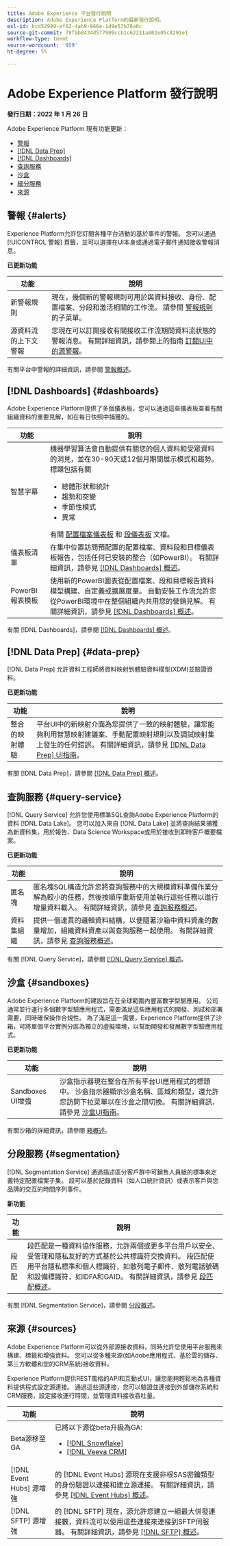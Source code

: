 ```yaml
---
title: Adobe Experience 平台發行說明
description: Adobe Experience Platform的最新發行說明。
exl-id: bcd52989-ef62-4ab9-866e-1d9e57b76a0c
source-git-commit: 78f9b8434d577909ccb1c62211a802e05c8291e1
workflow-type: tm+mt
source-wordcount: '959'
ht-degree: 5%

---
```


# Adobe Experience Platform 發行說明

**發行日期：2022 年 1 月 26 日**

Adobe Experience Platform 現有功能更新：

- [警報](#alerts)
- [[!DNL Data Prep]](#data-prep)
- [[!DNL Dashboards]](#dashboards)
- [查詢服務](#query-service)
- [沙盒](#sandboxes)
- [細分服務](#segmentation)
- [來源](#sources)

## 警報 {#alerts}

Experience Platform允許您訂閱各種平台活動的基於事件的警報。 您可以通過 [!UICONTROL 警報] 頁籤，並可以選擇在UI本身或通過電子郵件通知接收警報消息。

**已更新功能**

| 功能 | 說明 |
| --- | --- |
| 新警報規則 | 現在，幾個新的警報規則可用於與資料接收、身份、配置檔案、分段和激活相關的工作流。 請參閱 [警報規則](../../observability/alerts/rules.md) 的子菜單。 |
| 源資料流的上下文警報 | 您現在可以訂閱接收有關接收工作流期間資料流狀態的警報消息。 有關詳細資訊，請參閱上的指南 [訂閱UI中的源警報](../../sources/tutorials/ui/alerts.md)。 |

有關平台中警報的詳細資訊，請參閱 [警報概述](../../observability/alerts/overview.md)。

## [!DNL Dashboards] {#dashboards}

Adobe Experience Platform提供了多個儀表板，您可以通過這些儀表板查看有關組織資料的重要見解，如在每日快照中捕獲的。

| 功能 | 說明 |
| --- | --- |
| 智慧字幕 | 機器學習算法會自動提供有關您的個人資料和受眾資料的洞見，並在30-90天或12個月期間展示模式和趨勢。 標題包括有關 <ul><li>總體形狀和統計</li><li>趨勢和突變</li><li>季節性模式</li><li>異常</li></ul> 有關 [配置檔案儀表板](../../dashboards/guides/profiles.md#profiles-count-trend) 和 [段儀表板](../../dashboards/guides/segments.md#audience-size-trend) 文檔。 |
| 儀表板清單 | 在集中位置訪問預配置的配置檔案、資料段和目標儀表板報告，包括任何已安裝的整合（如PowerBI）。 有關詳細資訊，請參見 [[!DNL Dashboards] 概述](../../dashboards/home.md)。 |
| PowerBI報表模板 | 使用新的PowerBI圖表從配置檔案、段和目標報告資料模型構建、自定義或擴展度量。 自動安裝工作流允許您從PowerBI環境中在整個組織內共用您的營銷見解。 有關詳細資訊，請參見 [[!DNL Dashboards] 概述](../../dashboards/home.md)。 |

有關 [!DNL Dashboards]，請參閱 [[!DNL Dashboards] 概述](../../dashboards/home.md)。

## [!DNL Data Prep] {#data-prep}

[!DNL Data Prep] 允許資料工程師將資料映射到體驗資料模型(XDM)並驗證資料。

**已更新功能**

| 功能 | 說明 |
| --- | --- |
| 整合的映射體驗 | 平台UI中的新映射介面為您提供了一致的映射體驗，讓您能夠利用智慧映射建議案、手動配置映射規則以及調試映射集上發生的任何錯誤。 有關詳細資訊，請參見 [[!DNL Data Prep] UI指南](../../data-prep/ui/mapping.md)。 |

有關 [!DNL Data Prep]，請參閱 [[!DNL Data Prep] 概述](../../data-prep/home.md)。

<!--

## [!DNL Destinations] {#destinations}

[!DNL Destinations] are pre-built integrations with destination platforms that allow for the seamless activation of data from Adobe Experience Platform. You can use destinations to activate your known and unknown data for cross-channel marketing campaigns, email campaigns, targeted advertising, and many other use cases.

| Feature | Description |
| ----------- | ----------- |
| Placeholder for next-hit personalization | Description |
| Placeholder for batch monitoring | Description |
| Placeholder for re-introducing scheduling in the UI | Description |
| Placeholder for Marketo destination update | Description |


**New destinations**

| Destination | Description |
| ----------- | ----------- |
| Placeholder for Target | Description |
| Placeholder for Custom Personalization | Description |

For more general information on destinations, refer to the [destinations overview](../../destinations/home.md).

-->

## 查詢服務 {#query-service}

[!DNL Query Service] 允許您使用標準SQL查詢Adobe Experience Platform的資料 [!DNL Data Lake]。 您可以加入來自 [!DNL Data Lake] 並將查詢結果捕獲為新資料集，用於報告、Data Science Workspace或用於接收到即時客戶概要檔案。

**已更新功能**

| 功能 | 說明 |
| --- | --- |
| 匿名塊 | 匿名塊SQL構造允許您將查詢服務中的大規模資料準備作業分解為較小的任務，然後按順序重新使用並執行這些任務以進行增量資料載入。 有關詳細資訊，請參見 [查詢服務概述](../../query-service/home.md)。 |
| 資料集組織 | 提供一個連貫的邏輯資料結構，以便隨著沙箱中資料資產的數量增加，組織資料資產以與查詢服務一起使用。 有關詳細資訊，請參見 [查詢服務概述](../../query-service/home.md)。 |

有關 [!DNL Query Service]，請參閱 [[!DNL Query Service] 概述](../../query-service/home.md)。

## 沙盒 {#sandboxes}

Adobe Experience Platform的建設旨在在全球範圍內豐富數字型驗應用。 公司通常並行運行多個數字型驗應用程式，需要滿足這些應用程式的開發、測試和部署需要，同時確保操作合規性。 為了滿足這一需要，Experience Platform提供了沙箱，可將單個平台實例分區為獨立的虛擬環境，以幫助開發和發展數字型驗應用程式。

**已更新功能**

| 功能 | 說明 |
| --- | --- |
| Sandboxes UI增強 | 沙盒指示器現在整合在所有平台UI應用程式的標頭中。 沙盒指示器顯示沙盒名稱、區域和類型，還允許您訪問下拉菜單以在沙盒之間切換。 有關詳細資訊，請參見 [沙盒UI指南](../../sandboxes/ui/user-guide.md)。 |

有關沙箱的詳細資訊，請參閱 [箱概述](../../sandboxes/home.md)。

## 分段服務 {#segmentation}

[!DNL Segmentation Service] 通過描述區分客戶群中可銷售人員組的標準來定義特定配置檔案子集。 段可以基於記錄資料（如人口統計資訊）或表示客戶與您品牌的交互的時間序列事件。

**新功能**

| 功能 | 說明 |
| --- | --- |
| 段匹配 | 段匹配是一種資料協作服務，允許兩個或更多平台用戶以安全、受管理和隱私友好的方式基於公共標識符交換資料。 段匹配使用平台隱私標準和個人標識符，如散列電子郵件、散列電話號碼和設備標識符，如IDFA和GAID。 有關詳細資訊，請參見 [段匹配概述](../../segmentation/ui/segment-match/overview.md)。 |

有關 [!DNL Segmentation Service]，請參閱 [分段概述](../../segmentation/home.md)。

## 來源 {#sources}

Adobe Experience Platform可以從外部源接收資料，同時允許您使用平台服務來構建、標籤和增強資料。 您可以從多種來源(如Adobe應用程式、基於雲的儲存、第三方軟體和您的CRM系統)接收資料。

Experience Platform提供REST風格的API和互動式UI，讓您能夠輕鬆地為各種資料提供程式設定源連接。 通過這些源連接，您可以驗證並連接到外部儲存系統和CRM服務，設定接收運行時間，並管理資料接收吞吐量。

| 功能 | 說明 |
| --- | --- |
| Beta源移至GA | 已將以下源從beta升級為GA: <ul><li>[[!DNL Snowflake]](../../sources/connectors/databases/snowflake.md)</li><li>[[!DNL Veeva CRM]](../../sources/connectors/crm/veeva.md)</li></ul> |
| [!DNL Event Hubs] 源增強 | 的 [!DNL Event Hubs] 源現在支援非根SAS密鑰類型的身份驗證以連接和建立源連接。 有關詳細資訊，請參見 [[!DNL Event Hubs] 概述](../../sources/connectors/cloud-storage/eventhub.md)。 |
| [!DNL SFTP] 源增強 | 的 [!DNL SFTP] 現在，源允許您建立一組最大併發連接數，資料流可以使用這些連接來連接到SFTP伺服器。 有關詳細資訊，請參見 [[!DNL SFTP] 概述](../../sources/connectors/cloud-storage/sftp.md)。 |
